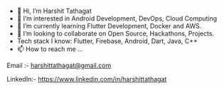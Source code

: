 - 👋 Hi, I’m Harshit Tathagat
- 👀 I’m interested in Android Development, DevOps, Cloud Computing
- 🌱 I’m currently learning Flutter Development, Docker and AWS.
- 💞️ I’m looking to collaborate on Open Source, Hackathons, Projects.
- Tech stack I know: Flutter, Firebase, Android, Dart, Java, C++
- 📫 How to reach me ...

Email :- harshittathagat@gmail.com

LinkedIn:- https://www.linkedin.com/in/harshittathagat



<!---
harshit82/harshit82 is a ✨ special ✨ repository because its `README.md` (this file) appears on your GitHub profile.
You can click the Preview link to take a look at your changes.
--->
